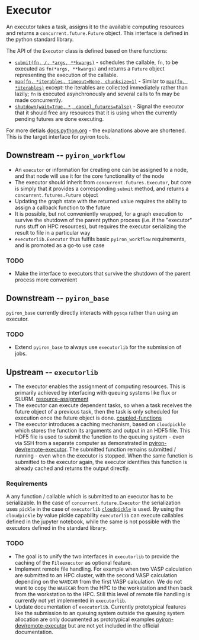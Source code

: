 # Executor

An executor takes a task, assigns it to the available computing resources and returns a `concurrent.future.Future` object. This interface is defined in the python standard library.

The API of the `Executor` class is defined based on there functions: 
* [`submit(fn, /, *args, **kwargs)`](https://docs.python.org/3/library/concurrent.futures.html#concurrent.futures.Executor.submit) - schedules the callable, `fn`, to be executed as `fn(*args, **kwargs)` and returns a `Future` object representing the execution of the callable.
* [`map(fn, *iterables, timeout=None, chunksize=1)`](https://docs.python.org/3/library/concurrent.futures.html#concurrent.futures.Executor.map) - Similar to [`map(fn, *iterables)`](https://docs.python.org/3/library/functions.html#map) except: the iterables are collected immediately rather than lazily; `fn` is executed asynchronously and several calls to fn may be made concurrently.
* [`shutdown(wait=True, *, cancel_futures=False)`](https://docs.python.org/3/library/concurrent.futures.html#concurrent.futures.Executor.shutdown) - Signal the executor that it should free any resources that it is using when the currently pending futures are done executing.

For more detials [docs.python.org](https://docs.python.org/3/library/concurrent.futures.html) - the explanations above are shortened.
This is the target interface for pyiron tools.

## Downstream -- `pyiron_workflow`

* An `executor` or information for creating one can be assigned to a node, and that node will use it for the core functionality of the node
* The executor should inherit from `concurrent.futures.Executor`, but core is simply that it provides a corresponding `submit` method, and returns a `concurrent.futures.Future` object
* Updating the graph state with the returned value requires the ability to assign a callback function to the future
* It is possible, but not conveniently wrapped, for a graph execution to survive the shutdown of the parent python process (i.e. if the "executor" runs stuff on HPC resources), but requires the executor serializing the result to file in a particular way
* `executorlib.Executor` thus fulfils basic `pyiron_workflow` requirements, and is promoted as a go-to use case

### TODO
* Make the interface to executors that survive the shutdown of the parent process more convenient


## Downstream -- `pyiron_base`

`pyiron_base` currently directly interacts with `pysqa` rather than using an executor.

### TODO
* Extend `pyiron_base` to always use `executorlib` for the submission of jobs.

## Upstream -- `executorlib`

* The executor enables the assignment of computing resources. This is primarily achieved by interfacing with queuing systems like flux or SLURM. [resource-assignment](https://executorlib.readthedocs.io/en/latest/examples.html#resource-assignment)
* The executor can execute dependent tasks, so when a task receives the future object of a previous task, then the task is only scheduled for execution once the future object is done. [coupled-functions](https://executorlib.readthedocs.io/en/latest/examples.html#coupled-functions)
* The executor introduces a caching mechanism, based on `cloudpickle` which stores the function its arguments and output in an HDF5 file. This HDF5 file is used to submit the function to the queuing system - even via SSH from a separate computer as demonstrated in [pyiron-dev/remote-executor](https://github.com/pyiron-dev/remote-executor/blob/main/example.ipynb). The submitted function remains submitted / running - even when the executor is stopped. When the same function is submitted to the executor again, the executor identifies this function is already cached and returns the output directly.

### Requirements 
A any function / callable which is submitted to an executor has to be serializable. In the case of `concurrent.future.Executor` the serialization uses `pickle` in the case of `executorlib` [`cloudpickle`](https://github.com/cloudpipe/cloudpickle) is used. By using the `cloudpickle` by value pickle capability `executorlib` can execute callables defined in the jupyter notebook, while the same is not possible with the executors defined in the standard library.

### TODO

* The goal is to unify the two interfaces in `executorlib` to provide the caching of the `Fileexecutor` as optional feature.
* Implement remote file handling. For example when two VASP calculation are submitted to an HPC cluster, with the second VASP calculation depending on the `WAVECAR` from the first VASP calculation. We do not want to copy the `WAVECAR` from the HPC to the workstation and then back from the workstation to the HPC. Still this level of remote file handling is currently not yet implemented in `executorlib`.
* Update documentation of `executorlib`. Currently prototypical features like the submission to an queuing system outside the queuing system allocation are only documented as prototypical examples [pyiron-dev/remote-executor](https://github.com/pyiron-dev/remote-executor) but are not yet included in the official documentation.

